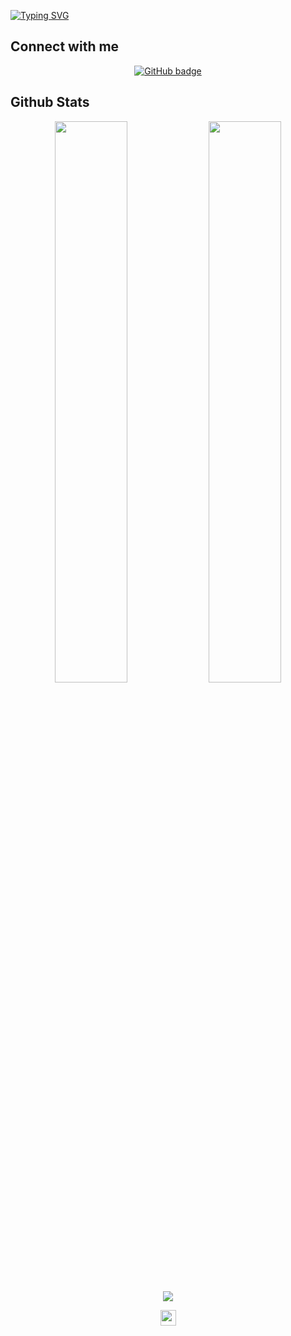 [![Typing SVG](https://readme-typing-svg.herokuapp.com?font=Robot-Bold&size=30&color=330033&center=true&vCenter=true&width=900&height=110&lines=Hi+There,+I+am+Niyozbek👋)]([https://www.linkedin.com/in/niyozbek-obidov/](https://github.com/niyozbek))

<!--
<div align="left">
  <br>🌱 I’m currently learning <b>Java, Spring Boot</b>
  <br>:eyeglasses: I'm experienced in <b>LAMP (Linux OS, Apache, MySQL, PHP) </b> and <b>MEAN (MongoDB, Express.js, AngularJS, NodeJS)</b> tech stack
  <br>🤔 I’m looking for help with <b>finding an interesting open-source projects to contribute</b> 
  <br>💬 Ask me about <b>MEAN</b> and <b>LAMP</b> stacks
  <br>📫 How to reach me: <b>niyozbekdilshodovich@gmail.com</b>
</div>-->

<!--
**niyozbek/niyozbek** is a ✨ _special_ ✨ repository because its `README.md` (this file) appears on your GitHub profile.

Here are some ideas to get you started:

- 🔭 I’m currently working on ...
- 🌱 I’m currently learning ...
- 👯 I’m looking to collaborate on ...
- 🤔 I’m looking for help with ...
- 💬 Ask me about ...
- 📫 How to reach me: ...
- 😄 Pronouns: ...
- ⚡ Fun fact: ...
-->

## Connect with me
<p align="center">
  <a href="https://github.com/niyozbek">
    <img src="https://img.shields.io/github/followers/niyozbek?label=Followers&logo=GitHub&style=for-the-badge" alt="GitHub badge" />
  </a>
<!--   <a href="https://www.linkedin.com/in/niyozbek-obidov/">
    <img src="https://img.shields.io/badge/LinkedIn-%23808080?style=for-the-badge&logo=linkedin" alt="GitHub badge" />
  </a> -->
</p>

## Github Stats
<p align="center">
  <img width="48%" src="https://github-readme-stats.vercel.app/api?username=niyozbek&show_icons=true&theme=tokyonight" />
  <img width="48%" src="https://github-readme-streak-stats.herokuapp.com/?user=niyozbek&theme=tokyonight" />
  <img src="https://github-readme-stats.vercel.app/api/top-langs/?username=niyozbek&theme=tokyonight" align="center" />
</p>

<div align="center">
<img src="https://komarev.com/ghpvc/?username=niyozbek&&style=flat-square" align="center" height='25px' />
</div>  
